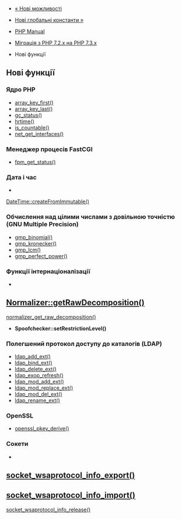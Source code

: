 - [« Нові можливості](migration73.new-features.md)
- [Нові глобальні константи »](migration73.constants.md)

- [PHP Manual](index.md)
- [Міграція з PHP 7.2.x на PHP 7.3.x](migration73.md)
- Нові функції

## Нові функції

### Ядро PHP

- [array_key_first()](function.array-key-first.md)
- [array_key_last()](function.array-key-last.md)
- [gc_status()](function.gc-status.md)
- [hrtime()](function.hrtime.md)
- [is_countable()](function.is-countable.md)
- [net_get_interfaces()](function.net-get-interfaces.md)

### Менеджер процесів FastCGI

- [fpm_get_status()](function.fpm-get-status.md)

### Дата і час

-
[DateTime::createFromImmutable()](datetime.createfromimmutable.md)

### Обчислення над цілими числами з довільною точністю (GNU Multiple Precision)

- [gmp_binomial()](function.gmp-binomial.md)
- [gmp_kronecker()](function.gmp-kronecker.md)
- [gmp_lcm()](function.gmp-lcm.md)
- [gmp_perfect_power()](function.gmp-perfect-power.md)

### Функції інтернаціоналізації

-
[Normalizer::getRawDecomposition()](normalizer.getrawdecomposition.md)
-
[normalizer_get_raw_decomposition()](normalizer.getrawdecomposition.md)
- **Spoofchecker::setRestrictionLevel()**

### Полегшений протокол доступу до каталогів (LDAP)

- [ldap_add_ext()](function.ldap-add-ext.md)
- [ldap_bind_ext()](function.ldap-bind-ext.md)
- [ldap_delete_ext()](function.ldap-delete-ext.md)
- [ldap_exop_refresh()](function.ldap-exop-refresh.md)
- [ldap_mod_add_ext()](function.ldap-mod_add-ext.md)
- [ldap_mod_replace_ext()](function.ldap-mod_replace-ext.md)
- [ldap_mod_del_ext()](function.ldap-mod_del-ext.md)
- [ldap_rename_ext()](function.ldap-rename-ext.md)

### OpenSSL

- [openssl_pkey_derive()](function.openssl-pkey-derive.md)

### Сокети

-
[socket_wsaprotocol_info_export()](function.socket-wsaprotocol-info-export.md)
-
[socket_wsaprotocol_info_import()](function.socket-wsaprotocol-info-import.md)
-
[socket_wsaprotocol_info_release()](function.socket-wsaprotocol-info-release.md)
